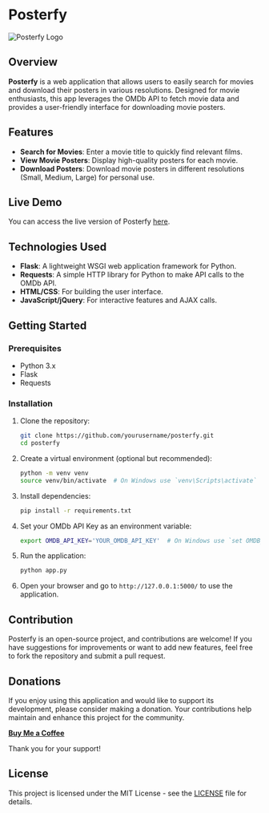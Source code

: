 # Posterfy

![Posterfy Logo](https://i.ibb.co/GHKY5PQ/Posterfy.png)  <!-- Optional: Add a logo if you have one -->

## Overview

**Posterfy** is a web application that allows users to easily search for movies and download their posters in various resolutions. Designed for movie enthusiasts, this app leverages the OMDb API to fetch movie data and provides a user-friendly interface for downloading movie posters.

## Features

- **Search for Movies**: Enter a movie title to quickly find relevant films.
- **View Movie Posters**: Display high-quality posters for each movie.
- **Download Posters**: Download movie posters in different resolutions (Small, Medium, Large) for personal use.

## Live Demo

You can access the live version of Posterfy [here](https://posterfy-857d6085f031.herokuapp.com/).

## Technologies Used

- **Flask**: A lightweight WSGI web application framework for Python.
- **Requests**: A simple HTTP library for Python to make API calls to the OMDb API.
- **HTML/CSS**: For building the user interface.
- **JavaScript/jQuery**: For interactive features and AJAX calls.

## Getting Started

### Prerequisites

- Python 3.x
- Flask
- Requests

### Installation

1. Clone the repository:
   ```bash
   git clone https://github.com/yourusername/posterfy.git
   cd posterfy
   ```

2. Create a virtual environment (optional but recommended):
   ```bash
   python -m venv venv
   source venv/bin/activate  # On Windows use `venv\Scripts\activate`
   ```

3. Install dependencies:
   ```bash
   pip install -r requirements.txt
   ```

4. Set your OMDb API Key as an environment variable:
   ```bash
   export OMDB_API_KEY='YOUR_OMDB_API_KEY'  # On Windows use `set OMDB_API_KEY='YOUR_OMDB_API_KEY'`
   ```

5. Run the application:
   ```bash
   python app.py
   ```

6. Open your browser and go to `http://127.0.0.1:5000/` to use the application.

## Contribution

Posterfy is an open-source project, and contributions are welcome! If you have suggestions for improvements or want to add new features, feel free to fork the repository and submit a pull request.

## Donations

If you enjoy using this application and would like to support its development, please consider making a donation. Your contributions help maintain and enhance this project for the community.

**[Buy Me a Coffee](https://buymeacoffee.com/yesenkandalama)**

Thank you for your support!

## License

This project is licensed under the MIT License - see the [LICENSE](LICENSE) file for details.